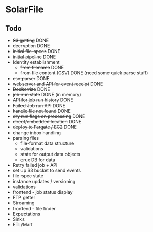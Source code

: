 # SolarFile

## Todo

* ~~S3 getting~~ DONE
* ~~decryption~~ DONE
* ~~initial file-specs~~ DONE
* ~~initial pipeline~~ DONE
* Identity establishment
  * ~~from filename~~ DONE
  * ~~from file content (CSV)~~ DONE (need some quick parse stuff)
* ~~csv parser~~ DONE
* ~~webserver and API for event receipt~~ DONE
* ~~Dockerrize~~ DONE
* ~~job-run state~~ DONE (in memory)
* ~~API for job run history~~ DONE
* ~~Failed Job run API~~ DONE
* ~~handle file not found~~ DONE
* ~~dry run flags on processing~~ DONE
* ~~direct/embedded location~~ DONE
* ~~deploy to Fargate / EC2~~ DONE
* change inbox handling
* parsing files
  * file-format data structure
  * validations
  * state for output data objects
  * crux DB for data
* Retry failed job + API
* set up S3 bucket to send events
* file-spec state
* instance updates / versioning
* validations
* frontend - job status display
* FTP getter
* Streaming
* frontend - file finder
* Expectations
* Sinks
* ETL/Mart
